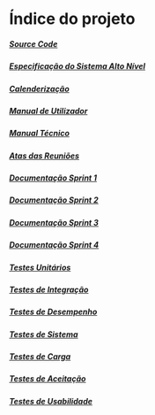 # Índice do projeto

##### [Source Code](https://github.com/lodyny/ProjectoESW)

##### [Especificação do Sistema Alto Nível](https://lodyny.github.io/ProjectoESW/documentos/geral/)
##### [Calenderização](https://trello.com/b/fPI3094j/projecto-esw/calendar/2018/10)

##### [Manual de Utilizador](https://lodyny.github.io/ProjectoESW/documentos/manual_utilizador/)
##### [Manual Técnico](https://lodyny.github.io/ProjectoESW/)

##### [Atas das Reuniões](https://lodyny.github.io/ProjectoESW/documentos/atas/)
##### [Documentação Sprint 1](https://lodyny.github.io/ProjectoESW/documentos/sprint1/)
##### [Documentação Sprint 2](https://lodyny.github.io/ProjectoESW/documentos/sprint2/)
##### [Documentação Sprint 3](https://lodyny.github.io/ProjectoESW/documentos/sprint3/)
##### [Documentação Sprint 4](https://lodyny.github.io/ProjectoESW/documentos/sprint4/)

##### [Testes Unitários](https://lodyny.github.io/ProjectoESW/documentos/testes_unitarios/)
##### [Testes de Integração](https://lodyny.github.io/ProjectoESW/documentos/testes_integracao/)
##### [Testes de Desempenho](https://lodyny.github.io/ProjectoESW/documentos/testes_desempenho/)
##### [Testes de Sistema](https://lodyny.github.io/ProjectoESW/documentos/testes_sistema/)
##### [Testes de Carga](https://lodyny.github.io/ProjectoESW/documentos/testes_carga/)
##### [Testes de Aceitação](https://lodyny.github.io/ProjectoESW/documentos/testes_aceitacao/)
##### [Testes de Usabilidade](https://lodyny.github.io/ProjectoESW/documentos/testes_usabilidade/)
